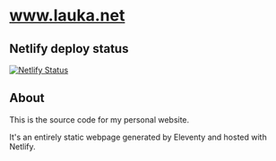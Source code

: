 # www.lauka.net

## Netlify deploy status
[![Netlify Status](https://api.netlify.com/api/v1/badges/205e235a-050a-472f-aad1-0f012fb5c925/deploy-status)](https://app.netlify.com/sites/www-lauka-net/deploys)

## About
This is the source code for my personal website. 

It's an entirely static webpage generated by Eleventy and hosted with Netlify. 
